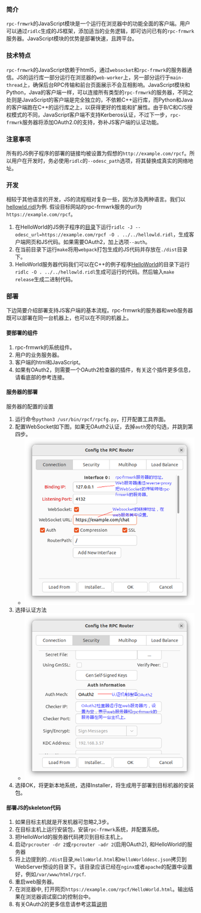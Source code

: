 ### 简介
`rpc-frmwrk`的JavaScript模块是一个运行在浏览器中的功能全面的客户端。用户可以通过`ridlc`生成的JS框架，添加适当的业务逻辑，即可访问已有的`rpc-frmwrk`服务器。JavaScript模块的优势是部署快速，且跨平台。

### 技术特点
`rpc-frmwrk`的JavaScript依赖于html5，通过`websocket`和`rpc-frmwrk`的服务器通信。JS的运行库一部分运行在浏览器的`web-worker`上，另一部分运行于`main-thread`上，确保后台RPC传输和前台页面展示不会互相影响。JavaScript模块和Python，Java的客户端一样，可以连接所有类型的`rpc-frmwrk`的服务器，不同之处则是JavaScript的客户端是完全独立的，不依赖C++运行库，而Python和Java的客户端跑在C++的运行库之上，以获得更好的性能和扩展性。由于B/C和C/S授权模式的不同，JavaScript客户端不支持Kerberos认证，不过下一步，`rpc-frmwrk`服务器将添加OAuth2.0的支持，弥补JS客户端的认证功能。

### 注意事项
所有的JS例子程序的部署的链接均被设置为假想的`http://example.com/rpcf`。所以用户在开发时，务必使用`ridlc`的`--odesc_path`选项，将其替换成真实的网络地址。

### 开发
相较于其他语言的开发，JS的流程相对复杂一些，因为涉及两种语言。我们以[hellowld.ridl](../examples/hellowld.ridl)为例. 假设目标网站的rpc-frmwrk服务的url为`https://example.com/rpcf`。
1. 在HelloWorld的JS例子程序的[目录](../examples/js/hellowld)下运行`ridlc -J --odesc_url=https://example.com/rpcf -O . ../../hellowld.ridl`，生成客户端网页和JS代码。如果需要OAuth2，加上选项`--auth`。
2. 在当前目录下运行`make`将用`webpack`打包生成的JS代码并存放在`./dist`目录下。
3. HelloWorld服务器代码我们可以在C++的例子程序[HelloWorld](../examples/cpp/hellowld)的目录下运行 `ridlc -O . ../../hellowld.ridl`生成可运行的代码。然后输入`make release`生成二进制代码。

### 部署
下边简要介绍部署支持JS客户端的基本流程。rpc-frmwrk的服务器和web服务器既可以部署在同一台机器上，也可以在不同的机器上。

#### 要部署的组件
1. rpc-frmwrk的系统组件。
2. 用户的业务服务器。
3. 客户端的html和JavaScript。
4. 如果有OAuth2，则需要一个OAuth2检查器的插件，有关这个插件更多信息，请看底部的参考连接。

#### 服务器的部署
服务器的配置的设置
1. 运行命令`python3 /usr/bin/rpcf/rpcfg.py`，打开配置工具界面。
2. 配置WebSocket如下图，如果无OAuth2认证，去掉`auth`旁的勾选，并跳到第四步。
   * ![OAuth2-1](../pics/OAuth2-1_cn.png)
3. 选择认证方法
   * ![OAuth2-2](../pics/OAuth2-2_cn.png) 
4. 选择OK，将更新本地系统，选择Installer，将生成用于部署到目标机器的安装包。

#### 部署JS的skeleton代码
1. 如果目标主机就是开发机器可忽略2,3步。
2. 在目标主机上运行安装包，安装`rpc-frmwrk`系统，并配置系统。
3. 把HelloWorld的服务器代码拷贝到目标主机上。
4. 启动`rpcrouter -dr 2`或`rpcrouter -adr 2`(启用OAuth2), 和HelloWorld的服务器
5. 将上边提到的`./dist`目录,`HelloWorld.html`和`HelloWorlddesc.json`拷贝到WebServer预设的目录下。该目录应该已经在`nginx`或者`apache`的配置中设置好，例如`/var/www/html/rpcf`.
6. 重启web服务器。
7. 在浏览器中, 打开网页`https://example.com/rpcf/HelloWorld.html`。输出结果在浏览器调试窗口的控制台中。
8. 有关OAuth2的更多信息请参考这篇[说明](../rpc/security/README.md#oauth2-support)


